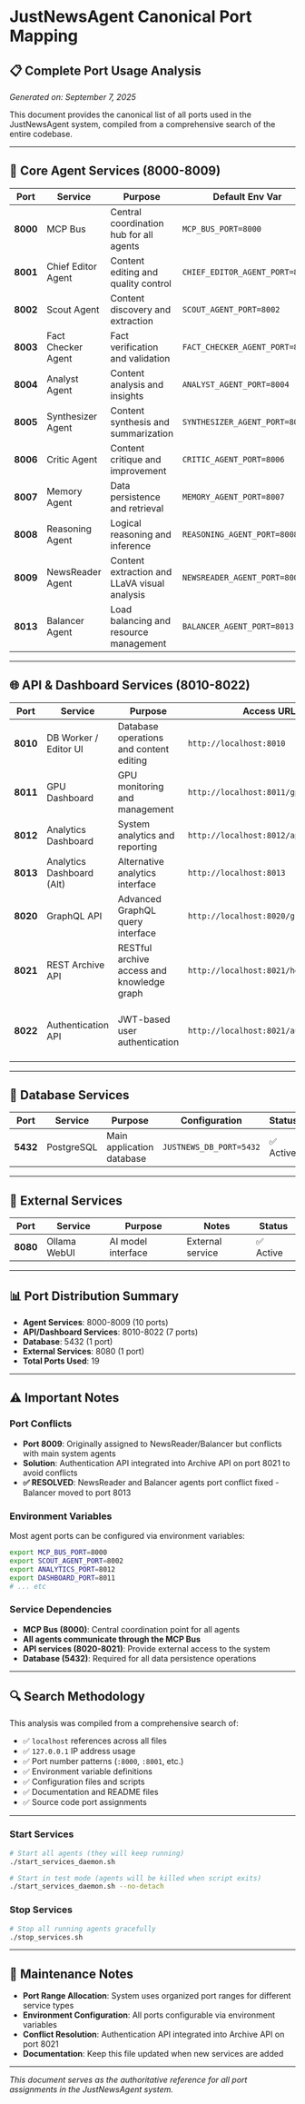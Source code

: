 # JustNewsAgent Canonical Port Mapping

## 📋 Complete Port Usage Analysis

*Generated on: September 7, 2025*

This document provides the canonical list of all ports used in the JustNewsAgent system, compiled from a comprehensive search of the entire codebase.

---

## 🔧 Core Agent Services (8000-8009)

| Port | Service | Purpose | Default Env Var | Status |
|------|---------|---------|-----------------|--------|
| **8000** | MCP Bus | Central coordination hub for all agents | `MCP_BUS_PORT=8000` | ✅ Active |
| **8001** | Chief Editor Agent | Content editing and quality control | `CHIEF_EDITOR_AGENT_PORT=8001` | ✅ Active |
| **8002** | Scout Agent | Content discovery and extraction | `SCOUT_AGENT_PORT=8002` | ✅ Active |
| **8003** | Fact Checker Agent | Fact verification and validation | `FACT_CHECKER_AGENT_PORT=8003` | ✅ Active |
| **8004** | Analyst Agent | Content analysis and insights | `ANALYST_AGENT_PORT=8004` | ✅ Active |
| **8005** | Synthesizer Agent | Content synthesis and summarization | `SYNTHESIZER_AGENT_PORT=8005` | ✅ Active |
| **8006** | Critic Agent | Content critique and improvement | `CRITIC_AGENT_PORT=8006` | ✅ Active |
| **8007** | Memory Agent | Data persistence and retrieval | `MEMORY_AGENT_PORT=8007` | ✅ Active |
| **8008** | Reasoning Agent | Logical reasoning and inference | `REASONING_AGENT_PORT=8008` | ✅ Active |
| **8009** | NewsReader Agent | Content extraction and LLaVA visual analysis | `NEWSREADER_AGENT_PORT=8009` | ✅ Active |
| **8013** | Balancer Agent | Load balancing and resource management | `BALANCER_AGENT_PORT=8013` | ✅ Active |

---

## 🌐 API & Dashboard Services (8010-8022)

| Port | Service | Purpose | Access URL | Status |
|------|---------|---------|------------|--------|
| **8010** | DB Worker / Editor UI | Database operations and content editing | `http://localhost:8010` | ✅ Active |
| **8011** | GPU Dashboard | GPU monitoring and management | `http://localhost:8011/gpu/dashboard` | ✅ Active |
| **8012** | Analytics Dashboard | System analytics and reporting | `http://localhost:8012/api/health` | ✅ Active |
| **8013** | Analytics Dashboard (Alt) | Alternative analytics interface | `http://localhost:8013` | ✅ Active |
| **8020** | GraphQL API | Advanced GraphQL query interface | `http://localhost:8020/graphql` | ✅ Active |
| **8021** | REST Archive API | RESTful archive access and knowledge graph | `http://localhost:8021/health` | ✅ Active |
| **8022** | Authentication API | JWT-based user authentication | `http://localhost:8021/auth/register` | ✅ Active (integrated into Archive API) |

---

## 💾 Database Services

| Port | Service | Purpose | Configuration | Status |
|------|---------|---------|---------------|--------|
| **5432** | PostgreSQL | Main application database | `JUSTNEWS_DB_PORT=5432` | ✅ Active |

---

## 🔗 External Services

| Port | Service | Purpose | Notes | Status |
|------|---------|---------|-------|--------|
| **8080** | Ollama WebUI | AI model interface | External service | ✅ Active |

---

## 📊 Port Distribution Summary

- **Agent Services**: 8000-8009 (10 ports)
- **API/Dashboard Services**: 8010-8022 (7 ports)
- **Database**: 5432 (1 port)
- **External Services**: 8080 (1 port)
- **Total Ports Used**: 19

---

## ⚠️ Important Notes

### Port Conflicts
- **Port 8009**: Originally assigned to NewsReader/Balancer but conflicts with main system agents
- **Solution**: Authentication API integrated into Archive API on port 8021 to avoid conflicts
- **✅ RESOLVED**: NewsReader and Balancer agents port conflict fixed - Balancer moved to port 8013

### Environment Variables
Most agent ports can be configured via environment variables:
```bash
export MCP_BUS_PORT=8000
export SCOUT_AGENT_PORT=8002
export ANALYTICS_PORT=8012
export DASHBOARD_PORT=8011
# ... etc
```

### Service Dependencies
- **MCP Bus (8000)**: Central coordination point for all agents
- **All agents communicate through the MCP Bus**
- **API services (8020-8021)**: Provide external access to the system
- **Database (5432)**: Required for all data persistence operations

---

## 🔍 Search Methodology

This analysis was compiled from a comprehensive search of:
- ✅ `localhost` references across all files
- ✅ `127.0.0.1` IP address usage
- ✅ Port number patterns (`:8000`, `:8001`, etc.)
- ✅ Environment variable definitions
- ✅ Configuration files and scripts
- ✅ Documentation and README files
- ✅ Source code port assignments

---

### Start Services
```bash
# Start all agents (they will keep running)
./start_services_daemon.sh

# Start in test mode (agents will be killed when script exits)
./start_services_daemon.sh --no-detach
```

### Stop Services
```bash
# Stop all running agents gracefully
./stop_services.sh
```

---

## 📝 Maintenance Notes

- **Port Range Allocation**: System uses organized port ranges for different service types
- **Environment Configuration**: All ports configurable via environment variables
- **Conflict Resolution**: Authentication API integrated into Archive API on port 8021
- **Documentation**: Keep this file updated when new services are added

---

*This document serves as the authoritative reference for all port assignments in the JustNewsAgent system.*